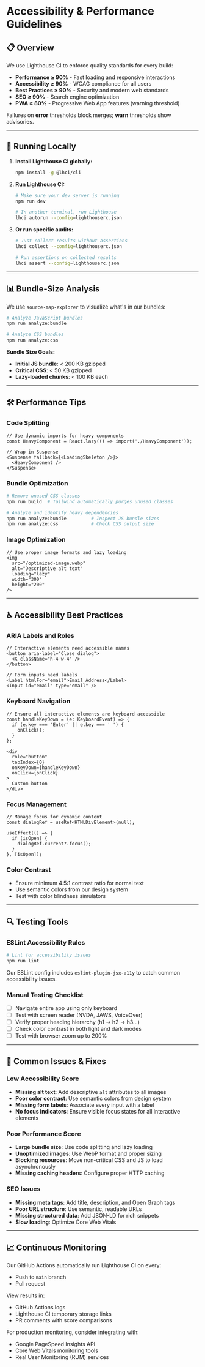 # Accessibility & Performance Guidelines

## 📋 Overview

We use Lighthouse CI to enforce quality standards for every build:
- **Performance ≥ 90%** - Fast loading and responsive interactions
- **Accessibility ≥ 90%** - WCAG compliance for all users
- **Best Practices ≥ 90%** - Security and modern web standards
- **SEO ≥ 90%** - Search engine optimization
- **PWA ≥ 80%** - Progressive Web App features (warning threshold)

Failures on **error** thresholds block merges; **warn** thresholds show advisories.

---

## 🔧 Running Locally

1. **Install Lighthouse CI globally:**
   ```bash
   npm install -g @lhci/cli
   ```

2. **Run Lighthouse CI:**
   ```bash
   # Make sure your dev server is running
   npm run dev
   
   # In another terminal, run Lighthouse
   lhci autorun --config=lighthouserc.json
   ```

3. **Or run specific audits:**
   ```bash
   # Just collect results without assertions
   lhci collect --config=lighthouserc.json
   
   # Run assertions on collected results
   lhci assert --config=lighthouserc.json
   ```

---

## 📊 Bundle-Size Analysis

We use `source-map-explorer` to visualize what's in our bundles:

```bash
# Analyze JavaScript bundles
npm run analyze:bundle

# Analyze CSS bundles
npm run analyze:css
```

**Bundle Size Goals:**
- **Initial JS bundle**: < 200 KB gzipped
- **Critical CSS**: < 50 KB gzipped
- **Lazy-loaded chunks**: < 100 KB each

---

## 🛠 Performance Tips

### Code Splitting
```tsx
// Use dynamic imports for heavy components
const HeavyComponent = React.lazy(() => import('./HeavyComponent'));

// Wrap in Suspense
<Suspense fallback={<LoadingSkeleton />}>
  <HeavyComponent />
</Suspense>
```

### Bundle Optimization
```bash
# Remove unused CSS classes
npm run build  # Tailwind automatically purges unused classes

# Analyze and identify heavy dependencies
npm run analyze:bundle         # Inspect JS bundle sizes
npm run analyze:css            # Check CSS output size
```

### Image Optimization
```tsx
// Use proper image formats and lazy loading
<img 
  src="/optimized-image.webp" 
  alt="Descriptive alt text"
  loading="lazy"
  width="300"
  height="200"
/>
```

---

## ♿ Accessibility Best Practices

### ARIA Labels and Roles
```tsx
// Interactive elements need accessible names
<button aria-label="Close dialog">
  <X className="h-4 w-4" />
</button>

// Form inputs need labels
<Label htmlFor="email">Email Address</Label>
<Input id="email" type="email" />
```

### Keyboard Navigation
```tsx
// Ensure all interactive elements are keyboard accessible
const handleKeyDown = (e: KeyboardEvent) => {
  if (e.key === 'Enter' || e.key === ' ') {
    onClick();
  }
};

<div 
  role="button"
  tabIndex={0}
  onKeyDown={handleKeyDown}
  onClick={onClick}
>
  Custom button
</div>
```

### Focus Management
```tsx
// Manage focus for dynamic content
const dialogRef = useRef<HTMLDivElement>(null);

useEffect(() => {
  if (isOpen) {
    dialogRef.current?.focus();
  }
}, [isOpen]);
```

### Color Contrast
- Ensure minimum 4.5:1 contrast ratio for normal text
- Use semantic colors from our design system
- Test with color blindness simulators

---

## 🔍 Testing Tools

### ESLint Accessibility Rules
```bash
# Lint for accessibility issues
npm run lint
```

Our ESLint config includes `eslint-plugin-jsx-a11y` to catch common accessibility issues.

### Manual Testing Checklist
- [ ] Navigate entire app using only keyboard
- [ ] Test with screen reader (NVDA, JAWS, VoiceOver)
- [ ] Verify proper heading hierarchy (h1 → h2 → h3...)
- [ ] Check color contrast in both light and dark modes
- [ ] Test with browser zoom up to 200%

---

## 🚨 Common Issues & Fixes

### Low Accessibility Score
- **Missing alt text**: Add descriptive `alt` attributes to all images
- **Poor color contrast**: Use semantic colors from design system
- **Missing form labels**: Associate every input with a label
- **No focus indicators**: Ensure visible focus states for all interactive elements

### Poor Performance Score
- **Large bundle size**: Use code splitting and lazy loading
- **Unoptimized images**: Use WebP format and proper sizing
- **Blocking resources**: Move non-critical CSS and JS to load asynchronously
- **Missing caching headers**: Configure proper HTTP caching

### SEO Issues
- **Missing meta tags**: Add title, description, and Open Graph tags
- **Poor URL structure**: Use semantic, readable URLs
- **Missing structured data**: Add JSON-LD for rich snippets
- **Slow loading**: Optimize Core Web Vitals

---

## 📈 Continuous Monitoring

Our GitHub Actions automatically run Lighthouse CI on every:
- Push to `main` branch
- Pull request

View results in:
- GitHub Actions logs
- Lighthouse CI temporary storage links
- PR comments with score comparisons

For production monitoring, consider integrating with:
- Google PageSpeed Insights API
- Core Web Vitals monitoring tools
- Real User Monitoring (RUM) services